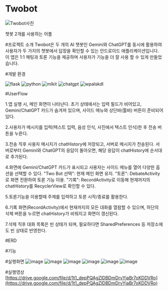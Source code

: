 # Twobot
![Twobot사진](https://github.com/user-attachments/assets/469c5af8-5662-49b4-aabe-3bf669b793db)


챗봇 2개를 사용하는 어플

#프로젝트 소개
Twobot은  두 개의 AI 챗봇인 Gemini와 ChatGPT를 동시에 활용하여 사용자가 두 가지의 챗봇에서 답장을 확인할 수 있는 안드로이드 애플리케이션입니다.
이 앱은 1:1 채팅과 토론 기능을 제공하며 사용자가 기능을 더 잘 사용 할 수 있게 만들었습니다.

#개발 환경

![flask](https://github.com/user-attachments/assets/39f6f75e-db1d-4c09-8a51-cb341f001456)
![python](https://github.com/user-attachments/assets/18870185-7a88-4a3e-8c9b-bf1a0d085c28)
![mlkit](https://github.com/user-attachments/assets/d7727164-05ef-42ae-b6a6-d5b6e87333ec)
![chatgpt](https://github.com/user-attachments/assets/c2edc80e-931c-4a52-9f29-7f88aa26c50f)
![wpalskdl](https://github.com/user-attachments/assets/669b2efb-4770-4e02-af50-3a314e70c484)





#UserFlow

1.앱 실행 시, 메인 화면이 나타난다. 초기 상태에서는 입력 필드가 비어있고, Gemini/ChatGPT 카드가 숨겨져 있으며, 사이드 메뉴와 상단바(툴바) 버튼이 준비되어 있다.

2.사용자가 메시지를 입력(텍스트 입력, 음성 인식, 사진에서 텍스트 인식)한 후 전송 버튼을 누른다.

3.전송 직후 사용자 메시지가 chatHistory에 저장되고, 서버로 메시지가 전송된다.
서버로부터 Gemini와 ChatGPT의 응답이 돌아오면, 해당 응답이 chatHistory에 순서대로 추가된다.

4.화면에 Gemini/ChatGPT 카드가 표시되고 사용자는 사이드 메뉴를 열어 다양한 옵션을 선택할 수 있다.
"Two Bot 선택": 현재 메인 화면 유지.
"토론": DebateActivity로 화면 전환하여 토론 기능 이용.
"기록": RecordActivity로 이동해 현재까지의 chatHistory를 RecyclerView로 확인할 수 있다.

5.토론기능을 이용할때 주제를 입력하고 토론 시작/종료를 활용한다.

6.기록 화면(RecordActivity)에서 현재까지의 모든 대화를 열람할 수 있으며, 하단의 삭제 버튼을 누르면 chatHistory가 비워지고 화면이 갱신된다.

7.삭제 직후 대화 목록은 빈 상태가 되며, 필요하다면 SharedPreferences 등 저장소에도 빈 상태로 반영한다.

#ERD

#기능

#실행화면
![image](https://github.com/user-attachments/assets/b3aa440d-9429-4955-8299-78a0271c23ee)
![image](https://github.com/user-attachments/assets/5946c0b8-2330-4033-8560-719a52659a31)
![image](https://github.com/user-attachments/assets/58db15d5-03d8-40f5-a04f-f4513f3c678c)
![image](https://github.com/user-attachments/assets/36c18912-9039-44be-88ca-12c07f974f9c)
![image](https://github.com/user-attachments/assets/f8f2a6ea-89fb-437f-8c45-d4ab7e455714)
![image](https://github.com/user-attachments/assets/97e925d6-0747-414e-91e5-282a7cb78f1e)










#실행영상
[https://drive.google.com/file/d/1t1_depPQAgZlDBDmDrvYjaBr7oKDDVRo](https://drive.google.com/file/d/1t1_depPQAgZlDBDmDrvYjaBr7oKDDVRo)



